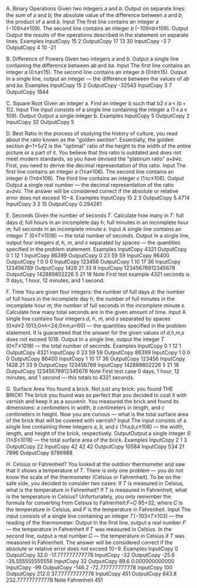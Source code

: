A. Binary Operations
Given two integers 𝑎 and 𝑏.
Output on separate lines:
the sum of 𝑎 and 𝑏;
the absolute value of the difference between 𝑎 and 𝑏;
the product of 𝑎 and 𝑏.
Input
The first line contains an integer 𝑎 (−109≤𝑎≤109).
The second line contains an integer 𝑏 (−109≤𝑏≤109).
Output
Output the results of the operations described in the statement on separate lines.
Examples
InputCopy
15
2
OutputCopy
17
13
30
InputCopy
-3
7
OutputCopy
4
10
-21

B. Difference of Powers
Given two integers 𝑎 and 𝑏.
Output a single line containing the difference between 𝑎𝑏 and 𝑏𝑎.
Input
The first line contains an integer 𝑎 (0≤𝑎≤15).
The second line contains an integer 𝑏 (0≤𝑏≤15).
Output
In a single line, output an integer — the difference between the values of 𝑎𝑏 and 𝑏𝑎.
Examples
InputCopy
15
2
OutputCopy
-32543
InputCopy
3
7
OutputCopy
1844

C. Square Root
Given an integer a.
Find an integer b such that b2 ≤ a < (b + 1)2.
Input
The input consists of a single line containing the integer a (1 ≤ a ≤ 109).
Output
Output a single integer b.
Examples
InputCopy
5
OutputCopy
2
InputCopy
32
OutputCopy
5

D. Best Ratio
In the process of studying the history of culture, you read about the ratio known as the "golden section".
Essentially, the golden section 𝜙=1+5√2 is the "optimal" ratio of the height to the width of the entire picture or a part of it.
You believe that this ratio is outdated and does not meet modern standards, so you have devised the "platinum ratio" 𝑎+𝑏√𝑐.
First, you need to derive the decimal representation of this ratio.
Input
The first line contains an integer 𝑎 (1≤𝑎≤106).
The second line contains an integer 𝑏 (1≤𝑏≤106).
The third line contains an integer 𝑐 (1≤𝑐≤106).
Output
Output a single real number — the decimal representation of the ratio 𝑎+𝑏√𝑐.
The answer will be considered correct if the absolute or relative error does not exceed 10−4.
Examples
InputCopy
15
2
3
OutputCopy
5.4714
InputCopy
3
2
15
OutputCopy
0.294281

E. Seconds
Given the number of seconds 𝑇.
Calculate how many in 𝑇:
full days 𝑑;
full hours in an incomplete day ℎ;
full minutes in an incomplete hour 𝑚;
full seconds in an incomplete minute 𝑠.
Input
A single line contains an integer 𝑇 (0≤𝑇≤1018)  — the total number of seconds.
Output
In a single line, output four integers 𝑑, ℎ, 𝑚, and 𝑠 separated by spaces — the quantities specified in the problem statement.
Examples
InputCopy
4321
OutputCopy
0 1 12 1
InputCopy
86399
OutputCopy
0 23 59 59
InputCopy
86400
OutputCopy
1 0 0 0
InputCopy
123456
OutputCopy
1 10 17 36
InputCopy
123456789
OutputCopy
1428 21 33 9
InputCopy
12345678912345678
OutputCopy
142889802226 5 21 18
Note
First test example 4321 seconds is 0 days, 1 hour, 12 minutes, and 1 second.

F. Time
You are given four integers:
the number of full days 𝑑;
the number of full hours in the incomplete day ℎ;
the number of full minutes in the incomplete hour 𝑚;
the number of full seconds in the incomplete minute 𝑠.
Calculate how many total seconds are in the given amount of time.
Input
A single line contains four integers 𝑑, ℎ, 𝑚, and 𝑠 separated by spaces (0≤𝑑≤2⋅1013;0≤ℎ<24;0≤𝑚,𝑠<60) — the quantities specified in the problem statement.
It is guaranteed that the answer for the given values of 𝑑,ℎ,𝑚,𝑠 does not exceed 1018.
Output
In a single line, output the integer 𝑇 (0≤𝑇≤1018)  — the total number of seconds.
Examples
InputCopy
0 1 12 1
OutputCopy
4321
InputCopy
0 23 59 59
OutputCopy
86399
InputCopy
1 0 0 0
OutputCopy
86400
InputCopy
1 10 17 36
OutputCopy
123456
InputCopy
1428 21 33 9
OutputCopy
123456789
InputCopy
142889802226 5 21 18
OutputCopy
12345678912345678
Note
First test case 0 days, 1 hour, 12 minutes, and 1 second — this totals to 4321 seconds.

G. Surface Area
You found a brick.
Not just any brick: you found THE BRICK!
The brick you found was so perfect that you decided to coat it with varnish and keep it as a souvenir.
You measured the brick and found its dimensions: 𝑎
 centimeters in width, 𝑏
 centimeters in length, and 𝑐
 centimeters in height.
Now you are curious — what is the total surface area of the brick that will be covered with varnish?
Input
The input consists of a single line containing three integers 𝑎, 𝑏, and 𝑐 (1≤𝑎,𝑏,𝑐≤106) — the width, length, and height of the brick, respectively.
OutputOutput a single integer 𝑆 (1≤𝑆≤1018) — the total surface area of the brick.
Examples
InputCopy
2 1 3
OutputCopy
22
InputCopy
42 42 42
OutputCopy
10584
InputCopy
534 21 7896
OutputCopy
8786988

H. Celsius or Fahrenheit?
You looked at the outdoor thermometer and saw that it shows a temperature of 𝑇.
There is only one problem — you do not know the scale of the thermometer (Celsius or Fahrenheit).
To be on the safe side, you decided to consider two cases:
If 𝑇 is measured in Celsius, what is the temperature in Fahrenheit?
If 𝑇 is measured in Fahrenheit, what is the temperature in Celsius?
Unfortunately, you only remember the formula for converting from Celsius to Fahrenheit:𝐹=𝐶⋅95+32, where 𝐶 is the temperature in Celsius, and 𝐹 is the temperature in Fahrenheit.
Input
The input consists of a single line containing an integer 𝑇(−103≤𝑇≤103) — the reading of the thermometer.
Output
In the first line, output a real number 𝐹 — the temperature in Fahrenheit if 𝑇 was measured in Celsius.
In the second line, output a real number 𝐶 — the temperature in Celsius if 𝑇 was measured in Fahrenheit.
The answer will be considered correct if the absolute or relative error does not exceed 10−9.
Examples
InputCopy
0
OutputCopy
32.0
-17.777777777778
InputCopy
-32
OutputCopy
-25.6
-35.555555555556
InputCopy
32
OutputCopy
89.6
0.000000000000
InputCopy
-99
OutputCopy
-146.2
-72.777777777778
InputCopy
100
OutputCopy
212.0
37.777777777778
InputCopy
451
OutputCopy
843.8
232.777777777778
Note
Fahrenheit 451
